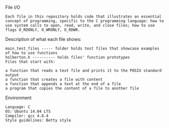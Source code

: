 File I/O

    Each file in this repository holds code that illustrates an essential concept of programming, specific to the C programming language: how to use system calls to open, read, write, and close files; how to use flags O_RDONLY, O_WRONLY, O_RDWR.

Description of what each file shows:

    main_test_files ----- folder holds test files that showcase examples of how to use functions
    holberton.h ---------- holds files' function prototypes
    Files that start with:

    a function that reads a text file and prints it to the POSIX standard output
    a function that creates a file with content
    a function that appends a text at the end of a file
    a program that copies the content of a file to another file

Environment

    Language: C
    OS: Ubuntu 14.04 LTS
    Compiler: gcc 4.8.4
    Style guidelines: Betty style

